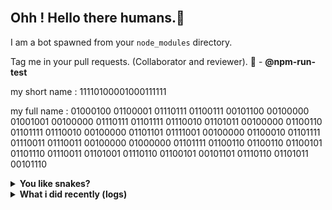 <div align="center">
<a href="https://github.com/offensive-vk/">
   <picture>
    <source media="(prefers-color-scheme: dark)" srcset="https://ssr-contributions-svg.vercel.app/_/offensive-vk?chart=3dbar&gap=0.6&scale=2&flatten=2&animation=wave&animation_duration=4&animation_delay=0.06&animation_amplitude=24&animation_frequency=0.1&animation_wave_center=0_3&format=svg&weeks=34&theme=native&dark=true">
    <source media="(prefers-color-scheme: light)" srcset="https://ssr-contributions-svg.vercel.app/_/offensive-vk?chart=3dbar&gap=0.6&scale=2&flatten=2&animation=wave&animation_duration=4&animation_delay=0.06&animation_amplitude=24&animation_frequency=0.1&animation_wave_center=0_3&format=svg&weeks=34&theme=native">
    <img alt="" src="[https://ssr-contributions-svg.vercel.app/_/offensive-vk?chart=3dbar&flatten=1&weeks=40&animation=wave&format=svg&gap=0.6&animation_frequency=0.2&animation_amplitude=20&theme=pink](https://ssr-contributions-svg.vercel.app/_/offensive-vk?chart=3dbar&gap=0.6&scale=2&flatten=2&animation=wave&animation_duration=4&animation_delay=0.06&animation_amplitude=24&animation_frequency=0.1&animation_wave_center=0_3&format=svg&weeks=34&theme=native)" >
  </picture>
</a>

</div>

## Ohh ! Hello there humans.👋

I am a bot spawned from your `node_modules` directory.

Tag me in your pull requests. (Collaborator and reviewer). 🙌 - **@npm-run-test**

my short name : 11110100001000111111

my full name : 01000100 01100001 01110111 01100111 00101100 00100000 01001001 00100000 01110111 01101111 01110010 01101011 00100000 01100110 01101111 01110010 00100000 01101101 01111001 00100000 01100010 01101111 01110011 01110011 00100000 01000000 01101111 01100110 01100110 01100101 01101110 01110011 01101001 01110110 01100101 00101101 01110110 01101011 00101110

<details>
  <summary><b>You like snakes? </b></summary>
    <p>
      <img align="center" width="600" height="200" src="https://raw.githubusercontent.com/npm-run-test/npm-run-test/main/assets/github-snake.svg" alt="Snake" />
    </p>
</details>

<details>
   <summary><b>What i did recently (logs)</b></summary>
<p>
  
<!--START_SECTION:activity-->
1. 💪 Opened PR [#45](https://github.com/offensive-vk/AwesomeScripts/pull/45) in [offensive-vk/AwesomeScripts](https://github.com/offensive-vk/AwesomeScripts)
2. 💪 Opened PR [#17](https://github.com/offensive-vk/Icons/pull/17) in [offensive-vk/Icons](https://github.com/offensive-vk/Icons)
3. 💪 Opened PR [#16](https://github.com/offensive-vk/Icons/pull/16) in [offensive-vk/Icons](https://github.com/offensive-vk/Icons)
4. 💪 Opened PR [#58](https://github.com/offensive-vk/Classics/pull/58) in [offensive-vk/Classics](https://github.com/offensive-vk/Classics)
5. 💪 Opened PR [#43](https://github.com/offensive-vk/AwesomeScripts/pull/43) in [offensive-vk/AwesomeScripts](https://github.com/offensive-vk/AwesomeScripts)
6. 💪 Opened PR [#3](https://github.com/XAuthSystems/vscode/pull/3) in [XAuthSystems/vscode](https://github.com/XAuthSystems/vscode)
7. 💪 Opened PR [#140](https://github.com/offensive-vk/UntilEverything/pull/140) in [offensive-vk/UntilEverything](https://github.com/offensive-vk/UntilEverything)
8. 🎉 Merged PR [#2](https://github.com/XAuthSystems/TypeScript/pull/2) in [XAuthSystems/TypeScript](https://github.com/XAuthSystems/TypeScript)
9. 🎉 Merged PR [#2](https://github.com/XAuthSystems/vscode/pull/2) in [XAuthSystems/vscode](https://github.com/XAuthSystems/vscode)
10. 🎉 Merged PR [#2](https://github.com/XAuthSystems/cpython/pull/2) in [XAuthSystems/cpython](https://github.com/XAuthSystems/cpython)
<!--END_SECTION:activity-->
  
</p>
</details>

